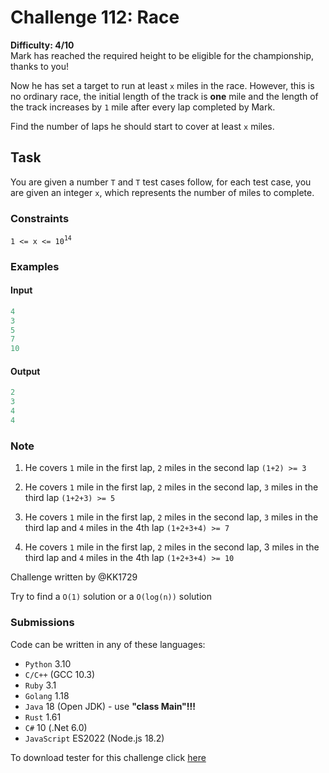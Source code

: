 # Challenge 112: Race

**Difficulty: 4/10**  
Mark has reached the required height to be eligible for the championship, thanks to you!

Now he has set a target to run at least `x` miles in the race.
However, this is no ordinary race, the initial length of the track is **one** mile and the length of the track increases by `1` mile after every lap completed by Mark.

Find the number of laps he should start to cover at least `x` miles.

## Task

You are given a number `T` and `T` test cases follow, for each test case,
you are given an integer `x`, which represents the number of miles to complete.

### Constraints

`1 <= x <= 10`<sup>`14`</sup>

### Examples

#### Input

```rs
4
3
5
7
10
```

#### Output

```rs
2
3
4
4
```

### Note

1. He covers `1` mile in the first lap, `2` miles in the second lap `(1+2) >= 3`

2. He covers `1` mile in the first lap, `2` miles in the second lap, `3` miles in the third lap `(1+2+3) >= 5`

3. He covers `1` mile in the first lap, `2` miles in the second lap, `3` miles in the third lap and `4` miles in the 4th lap `(1+2+3+4) >= 7`

4. He covers `1` mile in the first lap, `2` miles in the second lap, 3 miles in the third lap and `4` miles in the 4th lap `(1+2+3+4) >= 10`

Challenge written by @KK1729

Try to find a `O(1)` solution or a `O(log(n))` solution

### Submissions

Code can be written in any of these languages:

- `Python` 3.10
- `C/C++` (GCC 10.3)
- `Ruby` 3.1
- `Golang` 1.18
- `Java` 18 (Open JDK) - use **"class Main"!!!**
- `Rust` 1.61
- `C#` 10 (.Net 6.0)
- `JavaScript` ES2022 (Node.js 18.2)

To download tester for this challenge click [here](https://downgit.github.io/#/home?url=https://github.com/Pomroka/TWT_Challenges_Tester/tree/main/PreviousChallenges/Challenge_112)
